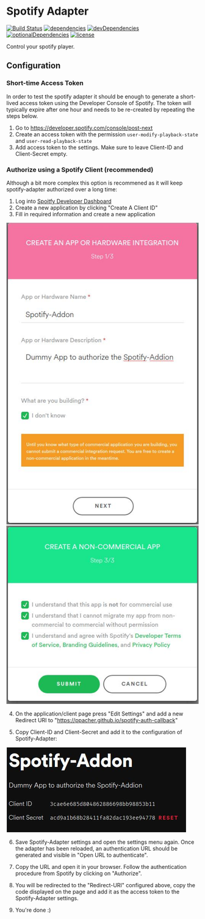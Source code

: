# Spotify Adapter

[![Build Status](https://travis-ci.org/tim-hellhake/spotify-adapter.svg?branch=master)](https://travis-ci.org/tim-hellhake/spotify-adapter)
[![dependencies](https://david-dm.org/tim-hellhake/spotify-adapter.svg)](https://david-dm.org/tim-hellhake/spotify-adapter)
[![devDependencies](https://david-dm.org/tim-hellhake/spotify-adapter/dev-status.svg)](https://david-dm.org/tim-hellhake/spotify-adapter?type=dev)
[![optionalDependencies](https://david-dm.org/tim-hellhake/spotify-adapter/optional-status.svg)](https://david-dm.org/tim-hellhake/spotify-adapter?type=optional)
[![license](https://img.shields.io/badge/license-MPL--2.0-blue.svg)](LICENSE)

Control your spotify player.

## Configuration

### Short-time Access Token

In order to test the spotify adapter it should be enough to generate a short-lived access token using the Developer Console of Spotify. The token will typically expire after one hour and needs to be re-created by repeating the steps below.

 1. Go to https://developer.spotify.com/console/post-next
 2. Create an access token with the permission `user-modify-playback-state` and `user-read-playback-state`
 3. Add access token to the settings. Make sure to leave Client-ID and Client-Secret empty.

### Authorize using a Spotify Client (recommended)

Although a bit more complex this option is recommened as it will keep spotify-adapter authorized over a long time:

 1. Log into [Spoitfy Developer Dashboard](https://developer.spotify.com/dashboard/applications)
 2. Create a new application by clicking "Create A Client ID"
 3. Fill in required information and create a new application

![Enter a name, description and select "I don't know"](/images/create-dialog-1.jpg)
![Accept Spotify conditions](/images/create-dialog-2.jpg)

 4. On the application/client page press "Edit Settings" and add a new Redirect URI to "https://ppacher.github.io/spotify-auth-callback"

 5. Copy Client-ID and Client-Secret and add it to the configuration of Spotify-Adapter:

![Copy ClientID and Client-Secret](/images/create-dialog-3.jpg)

 6. Save Spotify-Adapter settings and open the settings menu again. Once the adapter has been reloaded, an authentication URL should be generated and visible in "Open URL to authenticate".

 7. Copy the URL and open it in your browser. Follow the authentication procedure from Spotify by clicking on "Authorize".

 8. You will be redirected to the "Redirect-URI" configured above, copy the code displayed on the page and add it as the access token to the Spotify-Adapter settings.

 9. You're done :)
